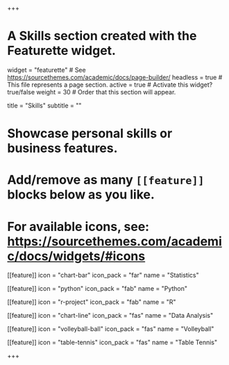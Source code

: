 +++
# A Skills section created with the Featurette widget.
widget = "featurette"  # See https://sourcethemes.com/academic/docs/page-builder/
headless = true  # This file represents a page section.
active = true  # Activate this widget? true/false
weight = 30  # Order that this section will appear.

title = "Skills"
subtitle = ""

# Showcase personal skills or business features.
# 
# Add/remove as many `[[feature]]` blocks below as you like.
# 
# For available icons, see: https://sourcethemes.com/academic/docs/widgets/#icons

[[feature]]
  icon = "chart-bar"
  icon_pack = "far"
  name = "Statistics"
  
[[feature]]
  icon = "python"
  icon_pack = "fab"
  name = "Python"
  
[[feature]]
  icon = "r-project"
  icon_pack = "fab"
  name = "R"
  
[[feature]]
  icon = "chart-line"
  icon_pack = "fas"
  name = "Data Analysis"
  
[[feature]]
  icon = "volleyball-ball"
  icon_pack = "fas"
  name = "Volleyball"
  
[[feature]]
  icon = "table-tennis"
  icon_pack = "fas"
  name = "Table Tennis"

+++
